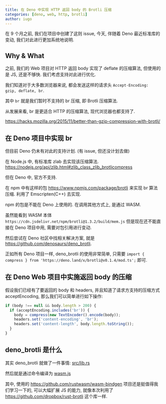 ```yaml
---
title: 在 Deno 中实现 HTTP 返回 body 的 Brotli 压缩
categories: [deno, web, http, brotli]
author: iugo
---
```


在 9 个月之前, 我们在项目中创建了这则 issue, 今天, 伴随着 Deno 最近标准库的变动,
我们对此进行更加系统地说明.

Why & What
-------------------

之前, 我们的 Web 项目对 HTTP 返回 body 实现了 deflate 的压缩算法, 但使用的是 JS,
还是不够快. 我们考虑支持对此进行优化.

我们知道对于大多数浏览器来说, 都会发送这样的请求头 `Accept-Encoding: gzip, deflate, br`.

其中 `br` 就是我们暂时不支持的 br 压缩, 即 Brotli 压缩算法.

从发展来看, br 是更适合 HTTP 的压缩算法, 现代浏览器也都支持了.

<https://hacks.mozilla.org/2015/11/better-than-gzip-compression-with-brotli/>

在 Deno 项目中实现 br
----------------------------

但目前 Deno 仍未有对此的支持计划. (有 issue, 但还没计划去做)

在 Node.js 中, 有标准库 zlab 去实现该压缩算法.
<https://nodejs.org/api/zlib.html#zlib_class_zlib_brotlicompress>

但在 Deno 中, 官方不支持.

在 npm 中有这样的包 <https://www.npmjs.com/package/brotli> 来实现 br 算法压缩.
利用了 Emscripten(C++) 去实现.

npm 的包是不能在 Deno 上使用的. 在调用其他方式上, 是通过 WASM.

虽然能看到 WASM 本体 `https://cdn.jsdelivr.net/npm/brotli@1.3.2/build/mem.js`
但是现在还不能直接在 Deno 项目中用, 需要对包引用进行变动.

然后尝试在 Deno 社区中找相关解决方案, 就是 <https://github.com/denosaurs/deno_brotli>.

正如所有 Deno 项目一样, deno_brotli 的使用非常简单,
只需要 `import { compress } from 'https://deno.land/x/brotli@v0.1.4/mod.ts';` 即可.

在 Deno Web 项目中实施返回 body 的压缩
------------------------------------------------

假设我们已经有了要返回的 body 和 headers, 并且知道了请求方支持的压缩方式 acceptEncoding,
那么我们可以简单进行如下操作:

```typescript
if (body !== null && body.length > 200) {
  if (acceptEncoding.includes('br')) {
    body = compress(new TextEncoder().encode(body));
    headers.set('content-encoding', 'br');
    headers.set('content-length', body.length.toString());
  }
}
```

deno_brotli 是什么
---------------------------

其实 deno_brotli 就做了一件事情: [src/lib.rs](https://github.com/denosaurs/deno_brotli/blob/master/src/lib.rs)

然后就是通过命令编译为 [wasm.js](https://github.com/denosaurs/deno_brotli/blob/master/wasm.js)

其中, 使用的 <https://github.com/rustwasm/wasm-bindgen> 项目还是挺值得我们学习一下的, 可以大幅扩展 JS 的能力,
就像本次利用了 <https://github.com/dropbox/rust-brotli> 这个库一样.
